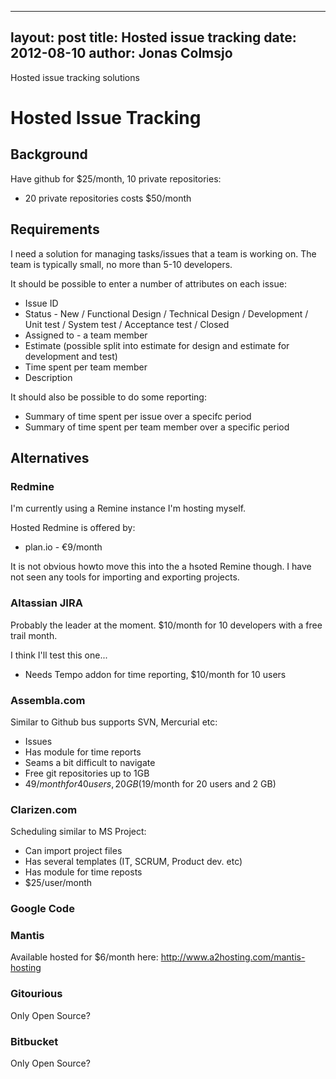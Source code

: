 
---
layout: post
title: Hosted issue tracking
date: 2012-08-10
author: Jonas Colmsjo
---

Hosted issue tracking solutions





Hosted Issue Tracking
====================


Background
---------

Have github for $25/month, 10 private repositories:

  * 20 private repositories costs $50/month


Requirements
-----------

I need a solution for managing tasks/issues that a team is working on. The team is typically small,
no more than 5-10 developers. 

It should be possible to enter a number of attributes on each issue:

  * Issue ID
  * Status - New / Functional Design / Technical Design / Development / Unit test / System test / Acceptance test / Closed
  * Assigned to - a team member
  * Estimate (possible split into estimate for design and estimate for development and test)
  * Time spent per team member
  * Description


It should also be possible to do some reporting:

  * Summary of time spent per issue over a specifc period
  * Summary of time spent per team member over a specific period  



Alternatives
-----------


### Redmine 

I'm currently using a Remine instance I'm hosting myself. 

Hosted Redmine is offered by:
  * plan.io - €9/month

It is not obvious howto move this into the a hsoted Remine though. I have not seen any tools for importing and exporting projects.


### Altassian JIRA

Probably the leader at the moment. $10/month for 10 developers with a free trail month.

I think I'll test this one...

 * Needs Tempo addon for time reporting, $10/month for 10 users

### Assembla.com

Similar to Github bus supports SVN, Mercurial etc:

 * Issues
 * Has module for time reports
 * Seams a bit difficult to navigate
 * Free git repositories up to 1GB
 * $49/month for 40 users, 20GB ($19/month for 20 users and 2 GB)


### Clarizen.com

Scheduling similar to MS Project:

 * Can import project files
 * Has several templates (IT, SCRUM, Product dev. etc)
 * Has module for time reposts
 * $25/user/month


### Google Code




### Mantis

Available hosted for $6/month here: http://www.a2hosting.com/mantis-hosting


### Gitourious

Only Open Source?



### Bitbucket

Only Open Source?
